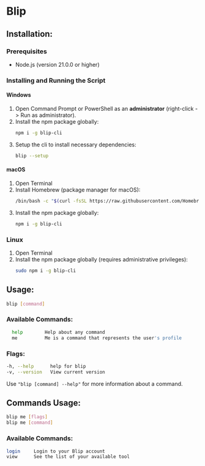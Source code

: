 # Blip
## Installation:

### Prerequisites
- Node.js (version 21.0.0 or higher)

### Installing and Running the Script

#### Windows
1. Open Command Prompt or PowerShell as an **administrator** (right-click -> Run as administrator).
2. Install the npm package globally:
    ```bash
    npm i -g blip-cli
    ```
3. Setup the cli to install necessary dependencies:
    ```bash
    blip --setup
    ```

#### macOS
1. Open Terminal
2. Install Homebrew (package manager for macOS):
    ```bash
    /bin/bash -c "$(curl -fsSL https://raw.githubusercontent.com/Homebrew/install/HEAD/install.sh)"
    ```
3. Install the npm package globally:
    ```bash
    npm i -g blip-cli
    ```

### Linux
1. Open Terminal
2. Install the npm package globally (requires administrative privileges):
    ```bash
    sudo npm i -g blip-cli
    ```
## Usage:
   ```bash
   blip [command]
   ```

### Available Commands:
```bash
  help        Help about any command
  me          Me is a command that represents the user's profile
  ```

### Flags:
  ```bash
  -h, --help      help for blip
  -v, --version   View current version
  ```

Use `"blip [command] --help"` for more information about a command.

## Commands Usage:
  ```bash
  blip me [flags]
  blip me [command]
  ```
### Available Commands:      
```bash
login     Login to your Blip account
view      See the list of your available tool
```